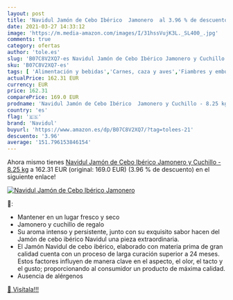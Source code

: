```yaml
---
layout: post
title: 'Navidul Jamón de Cebo Ibérico  Jamonero  al 3.96 % de descuento'
date: 2021-03-27 14:33:12
image: 'https://m.media-amazon.com/images/I/31hssVujK3L._SL400_.jpg'
comments: true
category: ofertas
author: 'tole.es'
slug: 'B07C8V2XQ7-es Navidul Jamón de Cebo Ibérico Jamonero y Cuchillo - 8.25 kg'
sku: 'B07C8V2XQ7-es'
tags: [ 'Alimentación y bebidas','Carnes, caza y aves','Fiambres y embutidos','Jamón ibérico','Jamón ibérico de cebo','Lonchas de jamón curado envasadas','jamón','navidul', ]
actualPrice: 162.31 EUR
currency: EUR
price: 162.31
comparePrice: 169.0 EUR
prodname: 'Navidul Jamón de Cebo Ibérico  Jamonero y Cuchillo - 8.25 kg'
country: 'es'
flag: '🇪🇸'
brand: 'Navidul'
buyurl: 'https://www.amazon.es/dp/B07C8V2XQ7/?tag=tolees-21'
descuento: '3.96'
average: '151.796153846154'
---
```


Ahora mismo tienes [Navidul Jamón de Cebo Ibérico  Jamonero y Cuchillo - 8.25 kg](https://www.amazon.es/dp/B07C8V2XQ7/?tag=tolees-21) a 162.31 EUR (original: 169.0 EUR) (3.96 %  de descuento) en el siguiente enlace!

[![Navidul Jamón de Cebo Ibérico  Jamonero ](https://m.media-amazon.com/images/I/31hssVujK3L._SL400_.jpg)](https://www.amazon.es/dp/B07C8V2XQ7/?tag=tolees-21)

🔎:

- Mantener en un lugar fresco y seco
- Jamonero y cuchillo de regalo
- Su aroma intenso y persistente, junto con su exquisito sabor hacen del Jamón de cebo ibérico Navidul una pieza extraordinaria.
- El Jamón Navidul de cebo ibérico, elaborado con materia prima de gran calidad cuenta con un proceso de larga curación superior a 24 meses. Estos factores influyen de manera clave en el aspecto, el olor, el tacto y el gusto; proporcionando al consumidor un producto de máxima calidad.
- Ausencia de alérgenos

[🛒 Visítala!!!](https://www.amazon.es/dp/B07C8V2XQ7/?tag=tolees-21)
